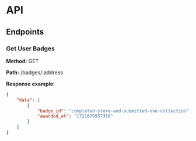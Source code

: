 # API

## Endpoints

### Get User Badges
**Method:** GET

**Path:** /badges/:address

**Response example:**
```json
{
    "data": [
        {
            "badge_id": "completed-store-and-submitted-one-collection",
            "awarded_at": "1721679557350"
        }
    ]
}
```
